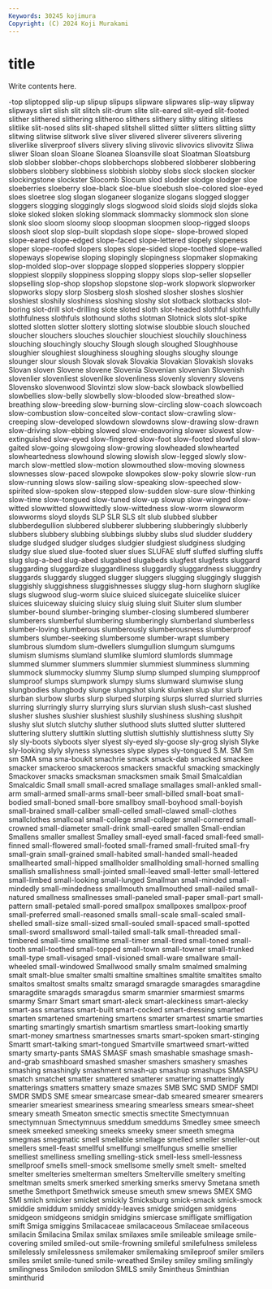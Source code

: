 ```yaml
---
Keywords: 30245 kojimura
Copyright: (C) 2024 Koji Murakami
---
```


# title

Write contents here.



-top sliptopped slip-up slipup slipups
slipware slipwares slip-way slipway slipways slirt slish slit slitch slit-drum
slite slit-eared slit-eyed slit-footed slither slithered slithering slitheroo slithers slithery
slithy sliting slitless slitlike slit-nosed slits slit-shaped slitshell slitted slitter
slitters slitting slitty slitwing slitwise slitwork slive sliver slivered sliverer
sliverers slivering sliverlike sliverproof slivers slivery sliving slivovic slivovics slivovitz
Sliwa sliwer Sloan sloan Sloane Sloanea Sloansville sloat Sloatman Sloatsburg
slob slobber slobber-chops slobberchops slobbered slobberer slobbering slobbers slobbery slobbiness
slobbish slobby slobs slock slocken slocker slockingstone slockster Slocomb Slocum
slod slodder slodge slodger sloe sloeberries sloeberry sloe-black sloe-blue sloebush
sloe-colored sloe-eyed sloes sloetree slog slogan sloganeer sloganize slogans slogged
slogger sloggers slogging sloggingly slogs slogwood sloid sloids slojd slojds
sloka sloke sloked sloken sloking slommack slommacky slommock slon slone
slonk sloo sloom sloomy sloop sloopman sloopmen sloop-rigged sloops sloosh
sloot slop slop-built slopdash slope slope- slope-browed sloped slope-eared slope-edged
slope-faced slope-lettered slopely slopeness sloper slope-roofed slopers slopes slope-sided slope-toothed
slope-walled slopeways slopewise sloping slopingly slopingness slopmaker slopmaking slop-molded slop-over
sloppage slopped slopperies sloppery sloppier sloppiest sloppily sloppiness slopping sloppy
slops slop-seller slopseller slopselling slop-shop slopshop slopstone slop-work slopwork slopworker
slopworks slopy slorp Slosberg slosh sloshed slosher sloshes sloshier sloshiest
sloshily sloshiness sloshing sloshy slot slotback slotbacks slot-boring slot-drill slot-drilling
slote sloted sloth slot-headed slothful slothfully slothfulness slothfuls slothound sloths
slotman Slotnick slots slot-spike slotted slotten slotter slottery slotting slotwise
sloubbie slouch slouched sloucher slouchers slouches slouchier slouchiest slouchily slouchiness
slouching slouchingly slouchy Slough slough sloughed Sloughhouse sloughier sloughiest sloughiness
sloughing sloughs sloughy slounge slounger slour sloush Slovak slovak Slovakia
Slovakian Slovakish slovaks Slovan sloven Slovene slovene Slovenia Slovenian slovenian
Slovenish slovenlier slovenliest slovenlike slovenliness slovenly slovenry slovens Slovensko slovenwood
Slovintzi slow slow-back slowback slowbellied slowbellies slow-belly slowbelly slow-blooded slow-breathed
slow-breathing slow-breeding slow-burning slow-circling slow-coach slowcoach slow-combustion slow-conceited slow-contact slow-crawling
slow-creeping slow-developed slowdown slowdowns slow-drawing slow-drawn slow-driving slow-ebbing slowed slow-endeavoring
slower slowest slow-extinguished slow-eyed slow-fingered slow-foot slow-footed slowful slow-gaited slow-going
slowgoing slow-growing slowheaded slowhearted slowheartedness slowhound slowing slowish slow-legged slowly
slow-march slow-mettled slow-motion slowmouthed slow-moving slowness slownesses slow-paced slowpoke slowpokes
slow-poky slowrie slow-run slow-running slows slow-sailing slow-speaking slow-speeched slow-spirited slow-spoken
slow-stepped slow-sudden slow-sure slow-thinking slow-time slow-tongued slow-tuned slow-up slowup slow-winged
slow-witted slowwitted slowwittedly slow-wittedness slow-worm slowworm slowworms sloyd sloyds SLP
SLR SLS slt slub slubbed slubber slubberdegullion slubbered slubberer slubbering
slubberingly slubberly slubbers slubbery slubbing slubbings slubby slubs slud sludder
sluddery sludge sludged sludger sludges sludgier sludgiest sludginess sludging sludgy
slue slued slue-footed sluer slues SLUFAE sluff sluffed sluffing sluffs
slug slug-a-bed slug-abed slugabed slugabeds slugfest slugfests sluggard sluggarding sluggardize
sluggardliness sluggardly sluggardness sluggardry sluggards sluggardy slugged slugger sluggers slugging
sluggingly sluggish sluggishly sluggishness sluggishnesses sluggy slug-horn slughorn sluglike slugs
slugwood slug-worm sluice sluiced sluicegate sluicelike sluicer sluices sluiceway sluicing
sluicy sluig sluing sluit Sluiter slum slumber slumber-bound slumber-bringing slumber-closing
slumbered slumberer slumberers slumberful slumbering slumberingly slumberland slumberless slumber-loving slumberous
slumberously slumberousness slumberproof slumbers slumber-seeking slumbersome slumber-wrapt slumbery slumbrous slumdom
slum-dwellers slumgullion slumgum slumgums slumism slumisms slumland slumlike slumlord slumlords
slummage slummed slummer slummers slummier slummiest slumminess slumming slummock slummocky
slummy Slump slump slumped slumping slumpproof slumproof slumps slumpwork slumpy
slums slumward slumwise slung slungbodies slungbody slunge slungshot slunk slunken
slup slur slurb slurban slurbow slurbs slurp slurped slurping slurps
slurred slurried slurries slurring slurringly slurry slurrying slurs slurvian slush
slush-cast slushed slusher slushes slushier slushiest slushily slushiness slushing slushpit
slushy slut slutch slutchy sluther sluthood sluts slutted slutter sluttered
sluttering sluttery sluttikin slutting sluttish sluttishly sluttishness slutty Sly sly
sly-boots slyboots slyer slyest sly-eyed sly-goose sly-grog slyish Slyke sly-looking
slyly slyness slynesses slype slypes sly-tongued S.M. SM Sm sm
SMA sma sma-boukit smachrie smack smack-dab smacked smackee smacker smackeroo
smackeroos smackers smackful smacking smackingly Smackover smacks smacksman smacksmen smaik
Smail Smalcaldian Smalcaldic Small small small-acred smallage smallages small-ankled small-arm
small-armed small-arms small-beer small-billed small-boat small-bodied small-boned small-bore smallboy small-boyhood
small-boyish small-brained small-caliber small-celled small-clawed small-clothes smallclothes smallcoal small-college small-colleger
small-cornered small-crowned small-diameter small-drink small-eared smallen Small-endian Smallens smaller smallest
Smalley small-eyed small-faced small-feed small-finned small-flowered small-footed small-framed small-fruited small-fry
small-grain small-grained small-habited small-handed small-headed smallhearted small-hipped smallholder smallholding small-horned
smalling smallish smallishness small-jointed small-leaved small-letter small-lettered small-limbed small-looking small-lunged
Smallman small-minded small-mindedly small-mindedness smallmouth smallmouthed small-nailed small-natured smallness smallnesses
small-paneled small-paper small-part small-pattern small-petaled small-pored smallpox smallpoxes smallpox-proof small-preferred
small-reasoned smalls small-scale small-scaled small-shelled small-size small-sized small-souled small-spaced small-spotted
small-sword smallsword small-tailed small-talk small-threaded small-timbered small-time smalltime small-timer small-tired
small-toned small-tooth small-toothed small-topped small-town small-towner small-trunked small-type small-visaged small-visioned
small-ware smallware small-wheeled small-windowed Smallwood smally smalm smalmed smalming smalt
smalt-blue smalter smalti smaltine smaltines smaltite smaltites smalto smaltos smaltost
smalts smaltz smaragd smaragde smaragdes smaragdine smaragdite smaragds smaragdus smarm
smarmier smarmiest smarms smarmy Smarr Smart smart smart-aleck smart-aleckiness smart-alecky
smart-ass smartass smart-built smart-cocked smart-dressing smarted smarten smartened smartening smartens
smarter smartest smartie smarties smarting smartingly smartish smartism smartless smart-looking
smartly smart-money smartness smartnesses smarts smart-spoken smart-stinging Smartt smart-talking smart-tongued
Smartville smartweed smart-witted smarty smarty-pants SMAS SMASF smash smashable smashage
smash-and-grab smashboard smashed smasher smashers smashery smashes smashing smashingly smashment
smash-up smashup smashups SMASPU smatch smatchet smatter smattered smatterer smattering
smatteringly smatterings smatters smattery smaze smazes SMB SMC SMD SMDF
SMDI SMDR SMDS SME smear smearcase smear-dab smeared smearer smearers
smearier smeariest smeariness smearing smearless smears smear-sheet smeary smeath Smeaton
smectic smectis smectite Smectymnuan smectymnuan Smectymnuus smeddum smeddums Smedley smee
smeech smeek smeeked smeeking smeeks smeeky smeer smeeth smegma smegmas
smegmatic smell smellable smellage smelled smeller smeller-out smellers smell-feast smellful
smellfungi smellfungus smellie smellier smelliest smelliness smelling smelling-stick smell-less smell-lessness
smellproof smells smell-smock smellsome smelly smelt smelt- smelted smelter smelteries
smelterman smelters Smelterville smeltery smelting smeltman smelts smerk smerked smerking
smerks smervy Smetana smeth smethe Smethport Smethwick smeuse smeuth smew
smews SMEX SMG SMI smich smicker smicket smickly Smicksburg smick-smack
smick-smock smiddie smiddum smiddy smiddy-leaves smidge smidgen smidgens smidgeon smidgeons
smidgin smidgins smiercase smifligate smifligation smift Smiga smiggins Smilacaceae smilacaceous
Smilaceae smilaceous smilacin Smilacina Smilax smilax smilaxes smile smileable smileage
smile-covering smiled smiled-out smile-frowning smileful smilefulness smileless smilelessly smilelessness smilemaker
smilemaking smileproof smiler smilers smiles smilet smile-tuned smile-wreathed Smiley smiley
smiling smilingly smilingness Smilodon smilodon SMILS smily Smintheus Sminthian sminthurid
